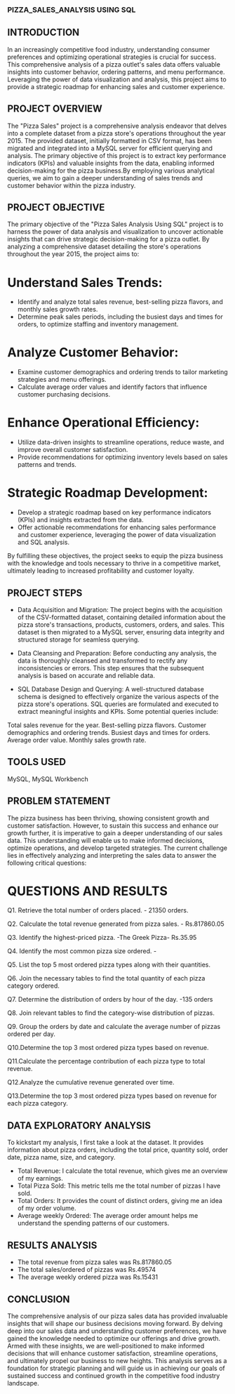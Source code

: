 ### PIZZA_SALES_ANALYSIS USING SQL


## INTRODUCTION
In an increasingly competitive food industry, understanding consumer preferences and optimizing operational strategies is crucial for success. This comprehensive analysis of a pizza outlet's sales data offers valuable insights into customer behavior, ordering patterns, and menu performance. Leveraging the power of data visualization and analysis, this project aims to provide a strategic roadmap for enhancing sales and customer experience.

## PROJECT OVERVIEW
The "Pizza Sales" project is a comprehensive analysis endeavor that delves into a complete dataset from a pizza store's operations throughout the year 2015. The provided dataset, initially formatted in CSV format, has been migrated and integrated into a MySQL server for efficient querying and analysis. The primary objective of this project is to extract key performance indicators (KPIs) and valuable insights from the data, enabling informed decision-making for the pizza business.By employing various analytical queries, we aim to gain a deeper understanding of sales trends and customer behavior within the pizza industry.

## PROJECT OBJECTIVE
The primary objective of the "Pizza Sales Analysis Using SQL" project is to harness the power of data analysis and visualization to uncover actionable insights that can drive strategic decision-making for a pizza outlet. By analyzing a comprehensive dataset detailing the store's operations throughout the year 2015, the project aims to:
 # Understand Sales Trends:
- Identify and analyze total sales revenue, best-selling pizza flavors, and monthly sales growth rates.
- Determine peak sales periods, including the busiest days and times for orders, to optimize staffing and inventory management.
# Analyze Customer Behavior:
- Examine customer demographics and ordering trends to tailor marketing strategies and menu offerings.
- Calculate average order values and identify factors that influence customer purchasing decisions.
# Enhance Operational Efficiency:
- Utilize data-driven insights to streamline operations, reduce waste, and improve overall customer satisfaction.
- Provide recommendations for optimizing inventory levels based on sales patterns and trends.
# Strategic Roadmap Development:
- Develop a strategic roadmap based on key performance indicators (KPIs) and insights extracted from the data.
- Offer actionable recommendations for enhancing sales performance and customer experience, leveraging the power of data visualization and SQL analysis.

By fulfilling these objectives, the project seeks to equip the pizza business with the knowledge and tools necessary to thrive in a competitive market, ultimately leading to increased profitability and customer loyalty.



## PROJECT STEPS 

- Data Acquisition and Migration:
The project begins with the acquisition of the CSV-formatted dataset, containing detailed information about the pizza store's transactions, products, customers, orders, and sales. This dataset is then migrated to a MySQL server, ensuring data integrity and structured storage for seamless querying.

- Data Cleansing and Preparation:
Before conducting any analysis, the data is thoroughly cleansed and transformed to rectify any inconsistencies or errors. This step ensures that the subsequent analysis is based on accurate and reliable data.

- SQL Database Design and Querying:
 A well-structured database schema is designed to effectively organize the various aspects of the pizza store's operations. SQL queries are formulated and executed to extract meaningful insights and KPIs. Some potential queries include:

Total sales revenue for the year.
Best-selling pizza flavors.
Customer demographics and ordering trends.
Busiest days and times for orders.
Average order value.
Monthly sales growth rate.

## TOOLS USED
 MySQL, MySQL Workbench

## PROBLEM STATEMENT
The pizza business has been thriving, showing consistent growth and customer satisfaction. However, to sustain this success and enhance our growth further, it is imperative to gain a deeper understanding of our sales data. This understanding will enable us to make informed decisions, optimize operations, and develop targeted strategies. The current challenge lies in effectively analyzing and interpreting the sales data to answer the following critical questions:
# QUESTIONS                             AND                                   RESULTS

Q1. Retrieve the total number of orders placed.                           - 21350 orders.

Q2. Calculate the total revenue generated from pizza sales.               - Rs.817860.05

Q3. Identify the highest-priced pizza.                                    -The Greek Pizza- Rs.35.95

Q4. Identify the most common pizza size ordered.                          -

Q5. List the top 5 most ordered pizza types along with their quantities.


Q6. Join the necessary tables to find the total quantity of each pizza category ordered.

Q7. Determine the distribution of orders by hour of the day.              -135 orders

Q8. Join relevant tables to find the category-wise distribution of pizzas.

Q9. Group the orders by date and calculate the average number of pizzas ordered per day.

Q10.Determine the top 3 most ordered pizza types based on revenue.


Q11.Calculate the percentage contribution of each pizza type to total revenue. 

Q12.Analyze the cumulative revenue generated over time.

Q13.Determine the top 3 most ordered pizza types based on revenue for each pizza category.


 ## DATA EXPLORATORY ANALYSIS 
To kickstart my analysis, I first take a look at the dataset. It provides information about pizza orders, including the total price, quantity sold, order date, pizza name, size, and category.

- Total Revenue: I calculate the total revenue, which gives me an overview of my earnings.
- Total Pizza Sold: This metric tells me the total number of pizzas I have sold.
- Total Orders: It provides the count of distinct orders, giving me an idea of my order volume.
- Average weekly Ordered: The average order amount helps me understand the spending patterns of our customers.

## RESULTS ANALYSIS

- The total revenue from pizza sales was Rs.817860.05 
- The total sales/ordered of pizzas was Rs.49574
- The average weekly ordered pizza was Rs.15431


## CONCLUSION

The comprehensive analysis of our pizza sales data has provided invaluable insights that will shape our business decisions moving forward. By delving deep into our sales data and understanding customer preferences, we have gained the knowledge needed to optimize our offerings and drive growth. Armed with these insights, we are well-positioned to make informed decisions that will enhance customer satisfaction, streamline operations, and ultimately propel our business to new heights. This analysis serves as a foundation for strategic planning and will guide us in achieving our goals of sustained success and continued growth in the competitive food industry landscape.

 
